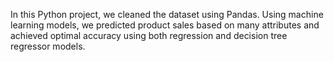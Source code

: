 In this Python project, we cleaned the dataset using Pandas. Using machine learning models, we predicted product sales based on many attributes and achieved optimal accuracy using both regression and decision tree regressor models.
